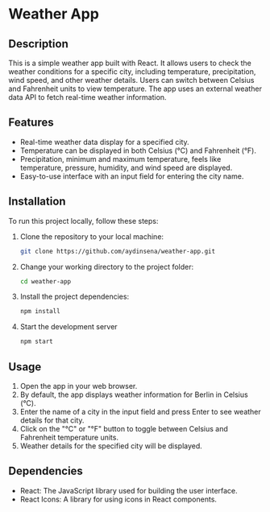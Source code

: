 # Weather App

## Description

This is a simple weather app built with React. It allows users to check the weather conditions for a specific city, including temperature, precipitation, wind speed, and other weather details. Users can switch between Celsius and Fahrenheit units to view temperature. The app uses an external weather data API to fetch real-time weather information.

## Features

- Real-time weather data display for a specified city.
- Temperature can be displayed in both Celsius (°C) and Fahrenheit (°F).
- Precipitation, minimum and maximum temperature, feels like temperature, pressure, humidity, and wind speed are displayed.
- Easy-to-use interface with an input field for entering the city name.

## Installation

To run this project locally, follow these steps:

1. Clone the repository to your local machine:

   ```bash
   git clone https://github.com/aydinsena/weather-app.git
2. Change your working directory to the project folder:
   ```bash
   cd weather-app
3. Install the project dependencies:
    ```bash
    npm install
4. Start the development server
    ```bash
    npm start
## Usage
1. Open the app in your web browser.
2. By default, the app displays weather information for Berlin in Celsius (°C).
3. Enter the name of a city in the input field and press Enter to see weather details for that city.
4. Click on the "°C" or "°F" button to toggle between Celsius and Fahrenheit temperature units.
5. Weather details for the specified city will be displayed.

## Dependencies
- React: The JavaScript library used for building the user interface.
- React Icons: A library for using icons in React components.